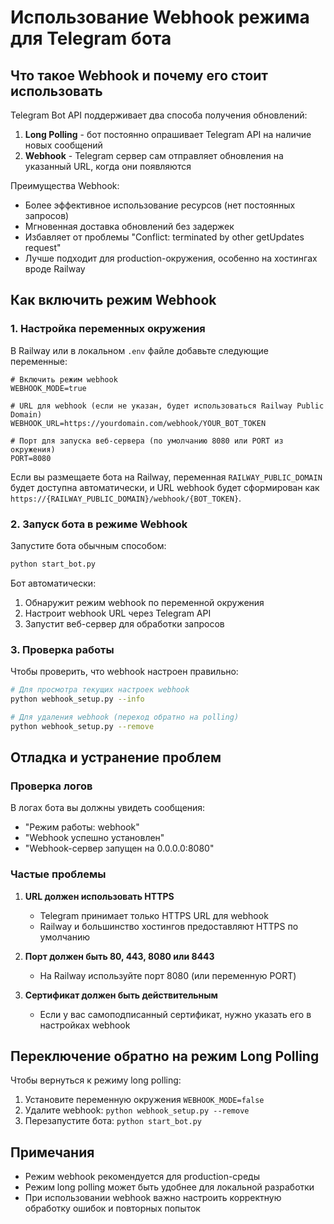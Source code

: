 # Использование Webhook режима для Telegram бота

## Что такое Webhook и почему его стоит использовать

Telegram Bot API поддерживает два способа получения обновлений:
1. **Long Polling** - бот постоянно опрашивает Telegram API на наличие новых сообщений
2. **Webhook** - Telegram сервер сам отправляет обновления на указанный URL, когда они появляются

Преимущества Webhook:
- Более эффективное использование ресурсов (нет постоянных запросов)
- Мгновенная доставка обновлений без задержек
- Избавляет от проблемы "Conflict: terminated by other getUpdates request"
- Лучше подходит для production-окружения, особенно на хостингах вроде Railway

## Как включить режим Webhook

### 1. Настройка переменных окружения

В Railway или в локальном `.env` файле добавьте следующие переменные:

```
# Включить режим webhook
WEBHOOK_MODE=true

# URL для webhook (если не указан, будет использоваться Railway Public Domain)
WEBHOOK_URL=https://yourdomain.com/webhook/YOUR_BOT_TOKEN

# Порт для запуска веб-сервера (по умолчанию 8080 или PORT из окружения)
PORT=8080
```

Если вы размещаете бота на Railway, переменная `RAILWAY_PUBLIC_DOMAIN` будет доступна автоматически, и URL webhook будет сформирован как `https://{RAILWAY_PUBLIC_DOMAIN}/webhook/{BOT_TOKEN}`.

### 2. Запуск бота в режиме Webhook

Запустите бота обычным способом:

```bash
python start_bot.py
```

Бот автоматически:
1. Обнаружит режим webhook по переменной окружения
2. Настроит webhook URL через Telegram API
3. Запустит веб-сервер для обработки запросов

### 3. Проверка работы

Чтобы проверить, что webhook настроен правильно:

```bash
# Для просмотра текущих настроек webhook
python webhook_setup.py --info

# Для удаления webhook (переход обратно на polling)
python webhook_setup.py --remove
```

## Отладка и устранение проблем

### Проверка логов

В логах бота вы должны увидеть сообщения:
- "Режим работы: webhook"
- "Webhook успешно установлен"
- "Webhook-сервер запущен на 0.0.0.0:8080"

### Частые проблемы

1. **URL должен использовать HTTPS**
   - Telegram принимает только HTTPS URL для webhook
   - Railway и большинство хостингов предоставляют HTTPS по умолчанию

2. **Порт должен быть 80, 443, 8080 или 8443**
   - На Railway используйте порт 8080 (или переменную PORT)
   
3. **Сертификат должен быть действительным**
   - Если у вас самоподписанный сертификат, нужно указать его в настройках webhook

## Переключение обратно на режим Long Polling

Чтобы вернуться к режиму long polling:

1. Установите переменную окружения `WEBHOOK_MODE=false`
2. Удалите webhook: `python webhook_setup.py --remove`
3. Перезапустите бота: `python start_bot.py`

## Примечания

- Режим webhook рекомендуется для production-среды
- Режим long polling может быть удобнее для локальной разработки
- При использовании webhook важно настроить корректную обработку ошибок и повторных попыток 